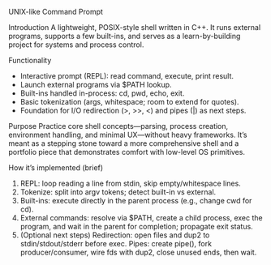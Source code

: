 UNIX-like Command Prompt 

Introduction
A lightweight, POSIX-style shell written in C++. It runs external programs, supports a few built-ins, and serves as a learn-by-building project for systems and process control.

Functionality
- Interactive prompt (REPL): read command, execute, print result.
- Launch external programs via $PATH lookup.
- Built-ins handled in-process: cd, pwd, echo, exit.
- Basic tokenization (args, whitespace; room to extend for quotes).
- Foundation for I/O redirection (>, >>, <) and pipes (|) as next steps.

Purpose
Practice core shell concepts—parsing, process creation, environment handling, and minimal UX—without heavy frameworks. It’s meant as a stepping stone toward a more comprehensive shell and a portfolio piece that demonstrates comfort with low-level OS primitives.

How it’s implemented (brief)
1) REPL: loop reading a line from stdin, skip empty/whitespace lines.
2) Tokenize: split into argv tokens; detect built-in vs external.
3) Built-ins: execute directly in the parent process (e.g., change cwd for cd).
4) External commands: resolve via $PATH, create a child process, exec the program, and wait in the parent for completion; propagate exit status.
5) (Optional next steps) Redirection: open files and dup2 to stdin/stdout/stderr before exec. Pipes: create pipe(), fork producer/consumer, wire fds with dup2, close unused ends, then wait.

